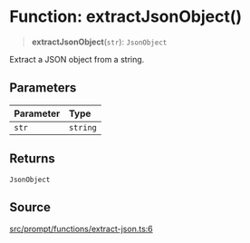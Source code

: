 # Function: extractJsonObject()

> **extractJsonObject**(`str`): `JsonObject`

Extract a JSON object from a string.

## Parameters

| Parameter | Type |
| :------ | :------ |
| `str` | `string` |

## Returns

`JsonObject`

## Source

[src/prompt/functions/extract-json.ts:6](https://github.com/dexaai/llm-tools/blob/2b78745/src/prompt/functions/extract-json.ts#L6)
